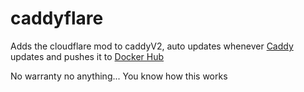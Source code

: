 # caddyflare

Adds the cloudflare mod to caddyV2, auto updates whenever [Caddy](https://hub.docker.com/_/caddy) updates and pushes it to [Docker Hub](https://hub.docker.com/r/cryorig/caddyflare)

No warranty no anything... You know how this works
